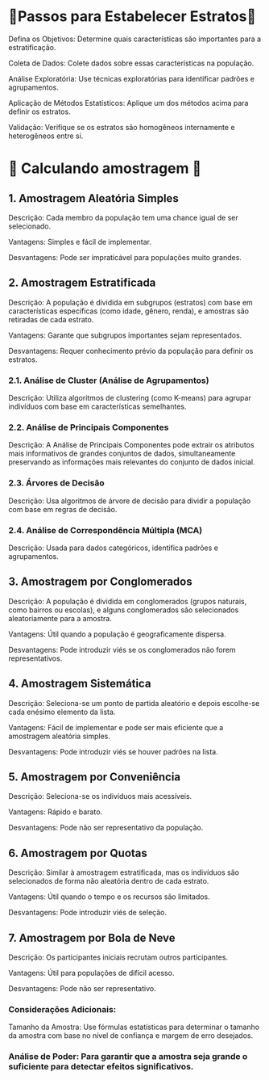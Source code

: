 # 📝Passos para Estabelecer Estratos📝

Defina os Objetivos: Determine quais características são importantes para a estratificação.

Coleta de Dados: Colete dados sobre essas características na população.

Análise Exploratória: Use técnicas exploratórias para identificar padrões e agrupamentos.

Aplicação de Métodos Estatísticos: Aplique um dos métodos acima para definir os estratos.

Validação: Verifique se os estratos são homogêneos internamente e heterogêneos entre si.

# 📝 Calculando amostragem 📝

## 1. Amostragem Aleatória Simples
Descrição: Cada membro da população tem uma chance igual de ser selecionado.

Vantagens: Simples e fácil de implementar.

Desvantagens: Pode ser impraticável para populações muito grandes.

## 2. Amostragem Estratificada
Descrição: A população é dividida em subgrupos (estratos) com base em características específicas (como idade, gênero, renda), e amostras são retiradas de cada estrato.

Vantagens: Garante que subgrupos importantes sejam representados.

Desvantagens: Requer conhecimento prévio da população para definir os estratos.

### 2.1. Análise de Cluster (Análise de Agrupamentos)
Descrição: Utiliza algoritmos de clustering (como K-means) para agrupar indivíduos com base em características semelhantes.

### 2.2. Análise de Principais Componentes
Descrição: A Análise de Principais Componentes pode extrair os atributos mais informativos de grandes conjuntos de dados, simultaneamente preservando as informações mais relevantes do conjunto de dados inicial.

### 2.3. Árvores de Decisão
Descrição: Usa algoritmos de árvore de decisão para dividir a população com base em regras de decisão.

### 2.4. Análise de Correspondência Múltipla (MCA)
Descrição: Usada para dados categóricos, identifica padrões e agrupamentos.

## 3. Amostragem por Conglomerados
Descrição: A população é dividida em conglomerados (grupos naturais, como bairros ou escolas), e alguns conglomerados são selecionados aleatoriamente para a amostra.

Vantagens: Útil quando a população é geograficamente dispersa.

Desvantagens: Pode introduzir viés se os conglomerados não forem representativos.

## 4. Amostragem Sistemática
Descrição: Seleciona-se um ponto de partida aleatório e depois escolhe-se cada enésimo elemento da lista.

Vantagens: Fácil de implementar e pode ser mais eficiente que a amostragem aleatória simples.

Desvantagens: Pode introduzir viés se houver padrões na lista.

## 5. Amostragem por Conveniência
Descrição: Seleciona-se os indivíduos mais acessíveis.

Vantagens: Rápido e barato.

Desvantagens: Pode não ser representativo da população.

## 6. Amostragem por Quotas
Descrição: Similar à amostragem estratificada, mas os indivíduos são selecionados de forma não aleatória dentro de cada estrato.

Vantagens: Útil quando o tempo e os recursos são limitados.

Desvantagens: Pode introduzir viés de seleção.

## 7. Amostragem por Bola de Neve
Descrição: Os participantes iniciais recrutam outros participantes.

Vantagens: Útil para populações de difícil acesso.

Desvantagens: Pode não ser representativo.

### Considerações Adicionais:
Tamanho da Amostra: Use fórmulas estatísticas para determinar o tamanho da amostra com base no nível de confiança e margem de erro desejados.

### Análise de Poder: Para garantir que a amostra seja grande o suficiente para detectar efeitos significativos.


